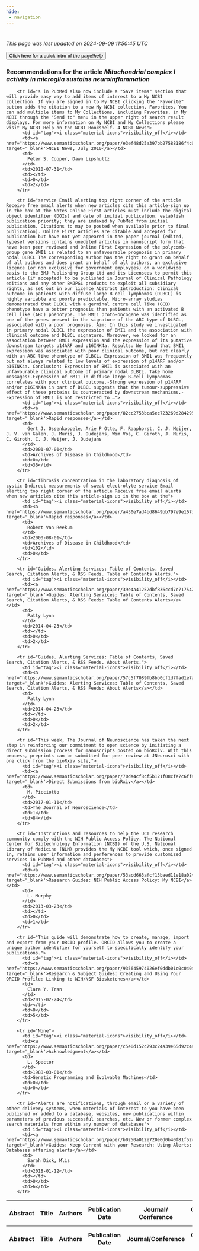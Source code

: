 ```yaml
---
hide:
 - navigation
---
```

<!DOCTYPE html>
#
<html lang="en">
<head>
  <meta charset="utf-8">
</head>

<body>
  <p>
  <i class="footer">This page was last updated on 2024-09-09 11:50:45 UTC</i>
  </p>
  
  <div class="note info" onclick="startIntro()">
    <p>
      <button type="button" class="buttons">
        <div style="display: flex; align-items: center;">
        Click here for a quick intro of the page! <i class="material-icons">help</i>
        </div>
      </button>
    </p>
  </div>

  <p>
  <h3 data-intro='Recommendations for the article'>
    Recommendations for the article <i>Mitochondrial complex I activity in microglia sustains neuroinflammation</i>
  </h3>
  <table id="table1" class="display wrap" style="width:100%">
  <thead>
    <tr>
        <th data-intro='Click to view the abstract (if available)'>Abstract</th>
        <th>Title</th>
        <th>Authors</th>
        <th>Publication Date</th>
        <th>Journal/ Conference</th>
        <th>Citation count</th>
        <th data-intro='Highest h-index among the authors'>Highest h-index</th>
    </tr>
  </thead>
  <tbody>
    
        <tr id="s in PubMed also now include a "Save items" section that will provide easy way to add items of interest to a My NCBI collection. If you are signed in to My NCBI clicking the "Favorite" button adds the citation to a new My NCBI collection, Favorites. You can add multiple items to My Collections, including Favorites, in My NCBI through the "Send to" menu in the upper right of search result displays. For more information on My NCBI and My Collections please visit My NCBI Help on the NCBI Bookshelf. 4 NCBI News">
          <td id="tag"><i class="material-icons">visibility_off</i></td>
          <td><a href="https://www.semanticscholar.org/paper/e3ef48d25a397bb27588186f4c6bb49745be2c1b" target='_blank'>NCBI News, July 2010</a></td>
          <td>
            Peter S. Cooper, Dawn Lipshultz
          </td>
          <td>2010-07-31</td>
          <td></td>
          <td>0</td>
          <td>2</td>
        </tr>
    
        <tr id="service Email alerting top right corner of the article Receive free email alerts when new articles cite this article-sign up in the box at the Notes Online First articles must include the digital object identifier (DOIs) and date of initial publication. establish publication priority; they are indexed by PubMed from initial publication. Citations to may be posted when available prior to final publication). Online First articles are citable and accepted for publication but have not yet appeared in the paper journal (edited, typeset versions contains unedited articles in manuscript form that have been peer reviewed and Online First Expression of the polycomb-group gene BMI1 is related to an unfavourable prognosis in primary nodal DLBCL The corresponding author has the right to grant on behalf of all authors and does grant on behalf of all authors, an exclusive licence (or non exclusive for government employees) on a worldwide basis to the BMJ Publishing Group Ltd and its Licensees to permit this article (if accepted) to be published in Journal of Clinical Pathology editions and any other BMJPGL products to exploit all subsidiary rights, as set out in our licence Abstract Introduction: Clinical outcome in patients with diffuse large B cell lymphomas (DLBCL) is highly variable and poorly predictable. Micro-array studies demonstrated that DLBCL with a germinal centre cell like (GCB) phenotype have a better prognosis than patients with an activated B cell like (ABC) phenotype. The BMI1 proto-oncogene was identified as one of the genes present in the signature of the ABC type of DLBCL, associated with a poor prognosis. Aim: In this study we investigated in primary nodal DLBCL the expression of BMI1 and the association with clinical outcome and DLBCL signature. Moreover, we looked for an association between BMI1 expression and the expression of its putative downstream targets p14ARF and p16INK4a. Results: We found that BMI1 expression was associated with poor clinical outcome, but not clearly with an ABC like phenotype of DLBCL. Expression of BMI1 was frequently but not always related to low levels of expression of p14ARF and/or p16INK4a. Conclusion: Expression of BMI1 is associated with an unfavourable clinical outcome of primary nodal DLBCL. Take home messages:-Expression of BMI1 in diffuse large B-cell lymphomas correlates with poor clinical outcome.-Strong expression of p14ARF and/or p16INK4a in part of DLBCL suggests that the tumour-suppressive effect of these proteins is counteracted by downstream mechanisms.-Expression of BMI1 is not restricted to …">
          <td id="tag"><i class="material-icons">visibility_off</i></td>
          <td><a href="https://www.semanticscholar.org/paper/82cc2753bca5ec723269d284295164d2169c89c2" target='_blank'>Rapid responses</a></td>
          <td>
            Gert J. Ossenkoppele, Arie P Otte, F. Raaphorst, C. J. Meijer, J. V. van Galen, J. Muris, J. Oudejans, Wim Vos, C. Giroth, J. Muris, C. Giroth, C. J. Meijer, J. Oudejans
          </td>
          <td>2001-07-01</td>
          <td>Archives of Disease in Childhood</td>
          <td>0</td>
          <td>36</td>
        </tr>
    
        <tr id="fibrosis concentration in the laboratory diagnosis of cystic Indirect measurements of sweat electrolyte service Email alerting top right corner of the article Receive free email alerts when new articles cite this article-sign up in the box at the">
          <td id="tag"><i class="material-icons">visibility_off</i></td>
          <td><a href="https://www.semanticscholar.org/paper/a430e7ad4bd8649bb797e9e167d33c26d99c797f" target='_blank'>Rapid responses</a></td>
          <td>
            Robert Van Reekum
          </td>
          <td>2000-08-01</td>
          <td>Archives of Disease in Childhood</td>
          <td>102</td>
          <td>0</td>
        </tr>
    
        <tr id="Guides. Alerting Services: Table of Contents, Saved Search, Citation Alerts, & RSS Feeds. Table of Contents Alerts.">
          <td id="tag"><i class="material-icons">visibility_off</i></td>
          <td><a href="https://www.semanticscholar.org/paper/39e4a41252dbf836ccd7c717542f5551024f59d9" target='_blank'>Guides: Alerting Services: Table of Contents, Saved Search, Citation Alerts, & RSS Feeds: Table of Contents Alerts</a></td>
          <td>
            Patty Lynn
          </td>
          <td>2014-04-23</td>
          <td></td>
          <td>0</td>
          <td>2</td>
        </tr>
    
        <tr id="Guides. Alerting Services: Table of Contents, Saved Search, Citation Alerts, & RSS Feeds. About Alerts.">
          <td id="tag"><i class="material-icons">visibility_off</i></td>
          <td><a href="https://www.semanticscholar.org/paper/57c5f7089fb8bb0cf1d7fad1e7a0676e703b8b9b" target='_blank'>Guides: Alerting Services: Table of Contents, Saved Search, Citation Alerts, & RSS Feeds: About Alerts</a></td>
          <td>
            Patty Lynn
          </td>
          <td>2014-04-23</td>
          <td></td>
          <td>0</td>
          <td>2</td>
        </tr>
    
        <tr id="This week, The Journal of Neuroscience has taken the next step in reinforcing our commitment to open science by initiating a direct submission process for manuscripts posted on bioRxiv. With this process, preprints can be submitted for peer review at JNeurosci with one click from the bioRxiv site,">
          <td id="tag"><i class="material-icons">visibility_off</i></td>
          <td><a href="https://www.semanticscholar.org/paper/70da4cf8cf5b121f08cfe7c6ffe4c430c92039e9" target='_blank'>Direct Submissions from bioRxiv</a></td>
          <td>
            M. Picciotto
          </td>
          <td>2017-01-11</td>
          <td>The Journal of Neuroscience</td>
          <td>1</td>
          <td>84</td>
        </tr>
    
        <tr id="Instructions and resources to help the UCI research community comply with the NIH Public Access Policy. The National Center for Biotechnology Information (NCBI) of the U.S. National Library of Medicine (NLM) provides the My NCBI tool which, once signed in, retains user information and perferences to provide customized services in PubMed and other databases">
          <td id="tag"><i class="material-icons">visibility_off</i></td>
          <td><a href="https://www.semanticscholar.org/paper/53acd663afcf13baed11e18a024e6ded91851895" target='_blank'>Research Guides: NIH Public Access Policy: My NCBI</a></td>
          <td>
            L. Murphy
          </td>
          <td>2013-03-23</td>
          <td></td>
          <td>0</td>
          <td>1</td>
        </tr>
    
        <tr id="This guide will demonstrate how to create, manage, import and export from your ORCID profile. ORCID allows you to create a unique author identifier for yourself to specifically identify your publications.">
          <td id="tag"><i class="material-icons">visibility_off</i></td>
          <td><a href="https://www.semanticscholar.org/paper/935645974026ef0ddb01c0c040a1a67c1880b953" target='_blank'>Research & Subject Guides: Creating and Using Your ORCID Profile: Linking to NIH/NSF Biosketches</a></td>
          <td>
            Clara Y. Tran
          </td>
          <td>2015-02-24</td>
          <td></td>
          <td>0</td>
          <td>5</td>
        </tr>
    
        <tr id="None">
          <td id="tag"><i class="material-icons">visibility_off</i></td>
          <td><a href="https://www.semanticscholar.org/paper/c5e0d152c793c24a39e65d92c4ef4943bb0c66e1" target='_blank'>Acknowledgment</a></td>
          <td>
            L. Spector
          </td>
          <td>1988-03-01</td>
          <td>Genetic Programming and Evolvable Machines</td>
          <td>0</td>
          <td>0</td>
        </tr>
    
        <tr id="Alerts are notifications, through email or a variety of other delivery systems, when materials of interest to you have been published or added to a database, websites, new publications within parameters of previous successful searches, etc. New or former complex search materials from within any number of databases">
          <td id="tag"><i class="material-icons">visibility_off</i></td>
          <td><a href="https://www.semanticscholar.org/paper/b0250a012e720e0d0b40f81f52c8425a22c838f0" target='_blank'>Guides: Keep Current with your Research: Using Alerts: Databases offering alerts</a></td>
          <td>
            Sarah Dick, Mlis
          </td>
          <td>2018-01-12</td>
          <td></td>
          <td>0</td>
          <td>6</td>
        </tr>
    
  </tbody>
  <tfoot>
    <tr>
        <th>Abstract</th>
        <th>Title</th>
        <th>Authors</th>
        <th>Publication Date</th>
        <th>Journal/Conference</th>
        <th>Citation count</th>
        <th>Highest h-index</th>
    </tr>
  </tfoot>
  </table>
  </p>

</body>

<script>
var dataTableOptions = {
        initComplete: function () {
        this.api()
            .columns()
            .every(function () {
                let column = this;
 
                // Create select element
                let select = document.createElement('select');
                select.add(new Option(''));
                column.footer().replaceChildren(select);
 
                // Apply listener for user change in value
                select.addEventListener('change', function () {
                    column
                        .search(select.value, {exact: true})
                        .draw();
                });

                // keep the width of the select element same as the column
                select.style.width = '100%';
 
                // Add list of options
                column
                    .data()
                    .unique()
                    .sort()
                    .each(function (d, j) {
                        select.add(new Option(d));
                    });
            });
    },
    scrollX: false,
    scrollCollapse: true,
    paging: true,
    fixedColumns: true,
    columnDefs: [
        {"className": "dt-center", "targets": "_all"},
        // set width for both columns 0 and 1 as 25%
        { width: '5%', targets: 0 },
        { width: '25%', targets: 1 },
        { width: '20%', targets: 2 },
        { width: '10%', targets: 3 },
        { width: '20%', targets: 4 }

      ],
    pageLength: 10,
    layout: {
        topStart: {
            buttons: ['copy', 'csv', 'excel', 'pdf', 'print']
        }
    }
  }
  new DataTable('#table1', dataTableOptions);
  
  var table = $('#table1').DataTable();
  $('#table1 tbody').on('click', 'td:first-child', function () {
    var tr = $(this).closest('tr');
    var row = table.row( tr );

    var rowId = tr.attr('id');
    // alert(rowId);

    if (row.child.isShown()) {
      // This row is already open - close it.
      row.child.hide();
      tr.removeClass('shown');
      tr.find('td:first-child').html('<i class="material-icons">visibility_off</i>');
    } else {
      // Open row.
      // row.child('foo').show();
      var content = '<div class="child-row-content"><strong>Abstract:</strong> ' + rowId + '</div>';
      row.child(content).show();
      tr.addClass('shown');
      tr.find('td:first-child').html('<i class="material-icons">visibility</i>');
    }
  });
</script>
<style>
  .child-row-content {
    text-align: justify;
    text-justify: inter-word;
    word-wrap: break-word; /* Ensure long words are broken */
    white-space: normal; /* Ensure text wraps to the next line */
    max-width: 100%; /* Ensure content does not exceed the table width */
    padding: 10px; /* Optional: add some padding for better readability */
    /* font size */
    font-size: small;
  }
</style>
</html>